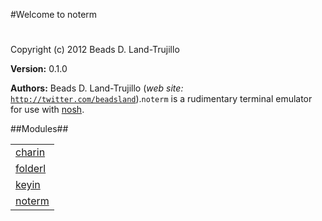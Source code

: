 

#Welcome to noterm#


Copyright (c) 2012 Beads D. Land-Trujillo

__Version:__ 0.1.0

__Authors:__ Beads D. Land-Trujillo (_web site:_ [`http://twitter.com/beadsland`](http://twitter.com/beadsland)).`noterm` is a rudimentary terminal emulator for use with
[nosh](http://github.com/beadsland/nosh).

##Modules##


<table width="100%" border="0" summary="list of modules">
<tr><td><a href="http://github.com/beadsland/noterm/blob/master/doc/charin.md" class="module">charin</a></td></tr>
<tr><td><a href="http://github.com/beadsland/noterm/blob/master/doc/folderl.md" class="module">folderl</a></td></tr>
<tr><td><a href="http://github.com/beadsland/noterm/blob/master/doc/keyin.md" class="module">keyin</a></td></tr>
<tr><td><a href="http://github.com/beadsland/noterm/blob/master/doc/noterm.md" class="module">noterm</a></td></tr></table>

